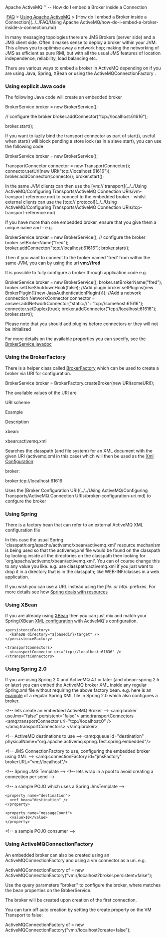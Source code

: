 Apache ActiveMQ ™ -- How do I embed a Broker inside a Connection 

 [FAQ](/FAQ/index.md) > [Using Apache ActiveMQ](../../FAQ/using-apache-activemq.md) > [How do I embed a Broker inside a Connection](../../FAQ/Using Apache ActiveMQ/how-do-i-embed-a-broker-inside-a-connection.md)


In many messaging topologies there are JMS Brokers (server side) and a JMS client side. Often it makes sense to deploy a broker within your JVM. This allows you to optimise away a network hop; making the networking of JMS as efficient as pure RMI, but with all the usual JMS features of location independence, reliability, load balancing etc.

There are various ways to embed a broker in ActiveMQ depending on if you are using Java, Spring, XBean or using the ActiveMQConnectionFactory .

### Using explicit Java code

The following Java code will create an embedded broker

BrokerService broker = new BrokerService();

// configure the broker
broker.addConnector("tcp://localhost:61616");

broker.start();

If you want to lazily bind the transport connector as part of start(), useful when start() will block pending a store lock (as in a slave start), you can use the following code

BrokerService broker = new BrokerService();

TransportConnector connector = new TransportConnector();
connector.setUri(new URI("tcp://localhost:61616"));
broker.addConnector(connector);
broker.start();

In the same JVM clients can then use the [vm:// transport](../../Using ActiveMQ/Configuring Transports/ActiveMQ Connection URIs/vm-transport-reference.md) to connect to the embedded broker - whilst external clients can use the [tcp:// protocol](../../Using ActiveMQ/Configuring Transports/ActiveMQ Connection URIs/tcp-transport-reference.md)

If you have more than one embedded broker, ensure that you give them a unique name and - e.g.

BrokerService broker = new BrokerService();
// configure the broker
broker.setBrokerName("fred");
broker.addConnector("tcp://localhost:61616");
broker.start();

Then if you want to connect to the broker named 'fred' from within the same JVM, you can by using the uri **vm://fred**

It is possible to fully configure a broker through application code e.g.

BrokerService broker = new BrokerService();
broker.setBrokerName("fred");
broker.setUseShutdownHook(false);
//Add plugin
broker.setPlugins(new BrokerPlugin\[\]{new JaasAuthenticationPlugin()});
//Add a network connection
NetworkConnector connector = answer.addNetworkConnector("static://"+"tcp://somehost:61616");
connector.setDuplex(true);
broker.addConnector("tcp://localhost:61616");
broker.start();

Please note that you should add plugins before connectors or they will not be initialized

For more details on the available properties you can specify, see the [BrokerService javadoc](http://activemq.apache.org/maven/5.11.0/apidocs/org/apache/activemq/broker/BrokerService.html)

### Using the BrokerFactory

There is a helper class called [BrokerFactory](http://activemq.apache.org/maven/activemq-core/apidocs/org/apache/activemq/broker/BrokerFactory.html) which can be used to create a broker via URI for configuration.

BrokerService broker = BrokerFactory.createBroker(new URI(someURI));

The available values of the URI are

URI scheme

Example

Description

xbean:

xbean:activemq.xml

Searches the classpath (and file system) for an XML document with the given URI (activemq.xml in this case) which will then be used as the [Xml Configuration](xml-Community/FAQ/configuration.md)

broker:

broker:tcp://localhost:61616

Uses the [Broker Configuration URI](../../Using ActiveMQ/Configuring Transports/ActiveMQ Connection URIs/broker-configuration-uri.md) to confgure the broker

### Using Spring

There is a factory bean that can refer to an external ActiveMQ XML configuration file

<bean id="broker" class="org.apache.activemq.xbean.BrokerFactoryBean">
    <property name="config" value="classpath:org/apache/activemq/xbean/activemq.xml" />
    <property name="start" value="true" />
  </bean>

In this case the usual Spring 'classpath:org/apache/activemq/xbean/activemq.xml' resource mechanism is being used so that the activemq.xml file would be found on the classpath by looking inside all the directories on the classpath then looking for 'org/apache/activemq/xbean/activemq.xml'. You can of course change this to any value you like. e.g. use classpath:activemq.xml if you just want to drop it in a directory that is in the classpath; like WEB-INF/classes in a web application.

If you wish you can use a URL instead using the **file:* or *http:** prefixes. For more details see how [Spring deals with resources](http://static.springframework.org/spring/docs/1.2.x/reference/beans.html#context-functionality-resources)

### Using XBean

If you are already using [XBean](http://geronimo.apache.org/xbean/) then you can just mix and match your Spring/XBean [XML configuration](https://svn.apache.org/repos/asf/incubator/activemq/trunk/activemq-core/src/test/resources/org/apache/activemq/xbean/activemq.xml) with ActiveMQ's configuration.

<beans 
  xmlns="http://www.springframework.org/schema/beans" 
  xmlns:amq="http://activemq.apache.org/schema/core"
  xmlns:xsi="http://www.w3.org/2001/XMLSchema-instance"
  xsi:schemaLocation="http://www.springframework.org/schema/beans http://www.springframework.org/schema/beans/spring-beans-2.0.xsd
  http://activemq.apache.org/schema/core http://activemq.apache.org/schema/core/activemq-core.xsd">

  <bean class="org.springframework.beans.factory.config.PropertyPlaceholderConfigurer"/>

  <broker useJmx="true" xmlns="http://activemq.apache.org/schema/core">

    <persistenceFactory>
      <kahaDB directory="${basedir}/target" />
    </persistenceFactory>

    <transportConnectors>
      <transportConnector uri="tcp://localhost:61636" />
    </transportConnectors>

  </broker>
</beans>

### Using Spring 2.0

If you are using Spring 2.0 and ActiveMQ 4.1 or later (and xbean-spring 2.5 or later) you can embed the ActiveMQ broker XML inside any regular Spring.xml file without requiring the above factory bean. e.g. here is an [example](http://svn.apache.org/repos/asf/incubator/activemq/trunk/activemq-core/src/test/resources/spring-embedded-xbean.xml) of a regular Spring XML file in Spring 2.0 which also configures a broker.

<beans 
  xmlns="http://www.springframework.org/schema/beans" 
  xmlns:amq="http://activemq.apache.org/schema/core"
  xmlns:xsi="http://www.w3.org/2001/XMLSchema-instance"
  xsi:schemaLocation="http://www.springframework.org/schema/beans http://www.springframework.org/schema/beans/spring-beans-2.0.xsd
  http://activemq.apache.org/schema/core http://activemq.apache.org/schema/core/activemq-core.xsd">
  
  <!\-\-  lets create an embedded ActiveMQ Broker -->
  <amq:broker useJmx="false" persistent="false">
    <amq:transportConnectors>
      <amq:transportConnector uri="tcp://localhost:0" />
    </amq:transportConnectors>
  </amq:broker>

   <!\-\-  ActiveMQ destinations to use  -->
  <amq:queue id="destination"  physicalName="org.apache.activemq.spring.Test.spring.embedded"/>

  <!\-\- JMS ConnectionFactory to use, configuring the embedded broker using XML -->
  <amq:connectionFactory id="jmsFactory" brokerURL="vm://localhost"/>
  

  <!\-\- Spring JMS Template -->
  <bean id="myJmsTemplate" class="org.springframework.jms.core.JmsTemplate">
    <property name="connectionFactory">
      <!\-\- lets wrap in a pool to avoid creating a connection per send -->
      <bean class="org.springframework.jms.connection.SingleConnectionFactory">
        <property name="targetConnectionFactory">
          <ref local="jmsFactory" />
        </property>
      </bean>
    </property>
  </bean>

  <bean id="consumerJmsTemplate" class="org.springframework.jms.core.JmsTemplate">
    <property name="connectionFactory" ref="jmsFactory"/>
  </bean>

  <!\-\- a sample POJO which uses a Spring JmsTemplate -->
  <bean id="producer" class="org.apache.activemq.spring.SpringProducer">
    <property name="template">
      <ref bean="myJmsTemplate"></ref>
    </property>

    <property name="destination">
      <ref bean="destination" />
    </property>

    <property name="messageCount">
      <value>10</value>
    </property>
  </bean>

  <!\-\- a sample POJO consumer -->
  <bean id="consumer" class="org.apache.activemq.spring.SpringConsumer">
    <property name="template" ref="consumerJmsTemplate"/>
    <property name="destination" ref="destination"/>
  </bean>

</beans>

### Using ActiveMQConnectionFactory

An embedded broker can also be created using an ActiveMQConnectionFactory and using a vm connector as a uri. e.g.

ActiveMQConnectionFactory cf = new ActiveMQConnectionFactory("vm://localhost?broker.persistent=false");

Use the query parameters "broker.<property>" to configure the broker, where <property> matches the bean properties on the BrokerService.

The broker will be created upon creation of the first connection.

You can turn off auto creation by setting the create property on the VM Transport to false:

ActiveMQConnectionFactory cf = new ActiveMQConnectionFactory("vm://localhost?create=false");

